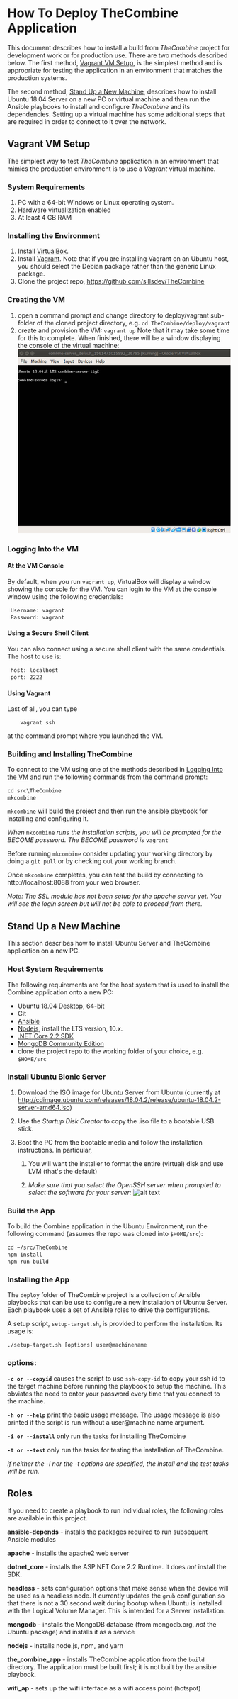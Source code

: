 # How To Deploy TheCombine Application

This document describes how to install a build from *TheCombine* project for
development work or for production use.  There are two methods described below.
The first method, [Vagrant VM Setup](#vagrant-vm-setup), is the simplest method
and is appropriate for testing the application in an environment that matches the
production systems.

The second method, [Stand Up a New Machine](#stand-up-a-new-machine), describes
how to install Ubuntu 18.04 Server on a new PC or virtual machine and then run
the Ansible playbooks to install and configure *TheCombine* and its dependencies.
Setting up a virtual machine has some additional steps that are required in order
to connect to it over the network.

## Vagrant VM Setup

The simplest way to test *TheCombine* application in an environment that mimics the production environment is to use a *Vagrant* virtual machine.

### System Requirements

  1. PC with a 64-bit Windows or Linux operating system.
  2. Hardware virtualization enabled
  3. At least 4 GB RAM

### Installing the Environment

  1. Install [VirtualBox](https://www.virtualbox.org/wiki/Downloads).
  2. Install [Vagrant](https://www.vagrantup.com/downloads.html).  Note that if you are installing Vagrant on an Ubuntu host, you should select the Debian package rather than the generic Linux package.
  3. Clone the project repo, https://github.com/sillsdev/TheCombine

### Creating the VM

  1. open a command prompt and change directory to deploy/vagrant sub-folder of the cloned project directory, e.g.
    ```
    cd TheCombine/deploy/vagrant
    ```
  1. create and provision the VM:
    ```
    vagrant up
    ```
    Note that it may take some time for this to complete.  When finished, there will be a window displaying the console of the virtual machine:
    ![alt text](images/vm-console.png "Ubuntu Server Virtual Machine Console")

### Logging Into the VM

#### At the VM Console

By default, when you run ```vagrant up```, VirtualBox will display a window showing the console for the VM.
You can login to the VM at the console window using the following credentials:

     Username: vagrant
     Password: vagrant

#### Using a Secure Shell Client

You can also connect using a secure shell client with the same credentials.  The host to use is:

     host: localhost
     port: 2222

#### Using Vagrant

Last of all, you can type
```
    vagrant ssh
```
at the command prompt where you launched the VM.

### Building and Installing TheCombine

To connect to the VM using one of the methods described in [Logging Into the VM](#logging-into-the-vm) and run the following commands from the command prompt:
```
cd src\TheCombine
mkcombine
```
```mkcombine``` will build the project and then run the ansible playbook for installing and configuring it.

*When* ```mkcombine``` *runs the installation scripts, you will be prompted for the BECOME password.  The BECOME password is* ```vagrant```

Before running ```mkcombine``` consider updating your working directory by doing a ```git pull``` or by checking out your working branch.

Once ```mkcombine``` completes, you can test the build by connecting to http://localhost:8088 from your web browser.

*Note: The SSL module has not been setup for the apache server yet.  You will see the login screen but will not be able to proceed from there.*

## Stand Up a New Machine

This section describes how to install Ubuntu Server and TheCombine application on a new PC.

### Host System Requirements

The following requirements are for the host system that is used to install the Combine application onto a new PC:
  * Ubuntu 18.04 Desktop, 64-bit
  * Git
  * [Ansible](https://docs.ansible.com/ansible/latest/installation_guide/intro_installation.html#latest-releases-via-apt-ubuntu)
  * [Nodejs](https://github.com/nodesource/distributions/blob/master/README.md#debinstall), install the LTS version, 10.x.
  * [.NET Core 2.2 SDK](https://dotnet.microsoft.com/download/linux-package-manager/ubuntu18-04/sdk-2.2.300)
  * [MongoDB Community Edition](https://docs.mongodb.com/manual/tutorial/install-mongodb-on-ubuntu/)
  * clone the project repo to the working folder of your choice, e.g. ```$HOME/src```

### Install Ubuntu Bionic Server

  1. Download the ISO image for Ubuntu Server from Ubuntu (currently at http://cdimage.ubuntu.com/releases/18.04.2/release/ubuntu-18.04.2-server-amd64.iso)

  1. Use the *Startup Disk Creator* to copy the .iso file to a bootable USB stick.

  1. Boot the PC from the bootable media and follow the installation instructions.  In particular,
     1. You will want the installer to format the entire (virtual) disk and use LVM (that's the default)

     1. *Make sure that you select the OpenSSH server when prompted to select the software for your server:*
  ![alt text](images/ubuntu-software-selection.png "Ubuntu Server Software Selection")

### Build the App

To build the Combine application in the Ubuntu Environment, run the following command (assumes the repo was cloned into ```$HOME/src```):
```
cd ~/src/TheCombine
npm install
npm run build
```

### Installing the App

The ```deploy``` folder of TheCombine project is a collection of Ansible playbooks that can be use to configure a new installation of Ubuntu Server.  Each playbook uses a set of Ansible roles to drive the configurations.

A setup script, ```setup-target.sh```, is provided to perform the installation.  Its usage is:
```
./setup-target.sh [options] user@machinename
```

### options:

**```-c or --copyid```** causes the script to use ```ssh-copy-id``` to copy your ssh id to the target machine before running the playbook to setup the machine.  This obviates the need to enter your password every time that you connect to the machine.

**```-h or --help```** print the basic usage message.  The usage message is also printed if the script is run without a user@machine name argument.

**```-i or --install```** only run the tasks for installing TheCombine

**```-t or --test```**  only run the tasks for testing the installation of TheCombine.

*if neither the -i nor the -t options are specified, the install and the test tasks will be run.*

## Roles

If you need to create a playbook to run individual roles, the following roles are available in this project.

  **ansible-depends** - installs the packages required to run subsequent Ansible
  modules

  **apache** - installs the apache2 web server

  **dotnet_core** - installs the ASP.NET Core 2.2 Runtime.  It does *not* install the SDK.

  **headless** - sets configuration options that make sense when the device will be used as a headless node.  It currently updates the ```grub``` configuration so that there is not a 30 second wait during bootup when Ubuntu is installed with the Logical Volume Manager.  This is intended for a Server installation.

  **mongodb** - installs the MongoDB database (from mongodb.org, *not* the Ubuntu package) and installs it as a service

  **nodejs** - installs node.js, npm, and yarn

  **the_combine_app** - installs TheCombine application from the ```build``` directory.  The application must be built first; it is not built by the ansible playbook.

  **wifi_ap** - sets up the wifi interface as a wifi access point (hotspot)
